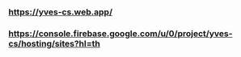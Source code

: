 ### https://yves-cs.web.app/
### https://console.firebase.google.com/u/0/project/yves-cs/hosting/sites?hl=th
